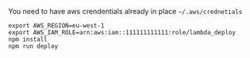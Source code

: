 You need to have aws crendentials already in place   `~/.aws/crednetials`  
```
export AWS_REGION=eu-west-1  
export AWS_IAM_ROLE=arn:aws:iam::111111111111:role/lambda_deploy
npm install  
npm run deploy  
```

